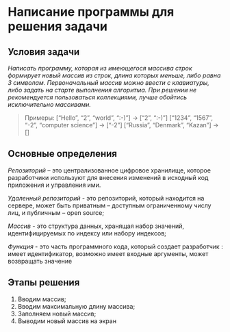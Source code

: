 # Написание программы для решения задачи
## Условия задачи
*_Написать программу, которая из имеющегося массива строк формирует новый массив из строк, длина которых меньше, либо равна 3 символам. Первоначальный массив можно ввести с клавиатуры, либо задать на старте выполнения алгоритма. При решении не рекомендуется пользоваться коллекциями, лучше обойтись исключительно массивами._*
> Примеры:
[“Hello”, “2”, “world”, “:-)”] → [“2”, “:-)”]
[“1234”, “1567”, “-2”, “computer science”] → [“-2”]
[“Russia”, “Denmark”, “Kazan”] → []

## Основные определения

*_Репозиторий_* – это централизованное цифровое хранилище, которое разработчики используют для внесения изменений в исходный код приложения и управления ими.

*_Удаленный репозиторий_* - это репозиторий, который находится на сервере, может быть приватным – доступным ограниченному числу лиц, и публичным – open source;

*_Массив_* - это структура данных, хранящая набор значений, идентифицируемых по индексу или набору индексов;

*_Функция_* - это часть программного кода, который создает разработчик : имеет идентификатор, возможно имеет входные аргументы, может возвращать значение

## Этапы решения
1. Вводим массив;
2. Вводим максимальную длину массива;
3. Заполняем новый массив;
4. Выводим новый массив на экран